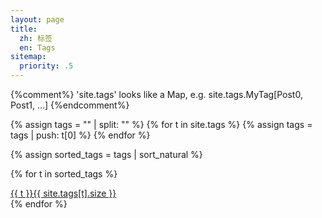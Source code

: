 ```yaml
---
layout: page
title:
  zh: 标签
  en: Tags
sitemap:
  priority: .5
---
```



{%comment%}
'site.tags' looks like a Map, e.g. site.tags.MyTag[Post0, Post1, ...]
{%endcomment%}
<div id="tags" class="d-flex flex-wrap">

{% assign tags = "" | split: "" %}
{% for t in site.tags %}
  {% assign tags = tags | push: t[0] %}
{% endfor %}

{% assign sorted_tags = tags | sort_natural %}

{% for t in sorted_tags %}
  <div>
    <a class="tag" href="/tags/{{ t | downcase }}/">{{ t }}<span class="text-muted">{{ site.tags[t].size }}</span></a>
  </div>
{% endfor %}

</div>
